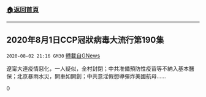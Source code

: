 ###  [:house:返回首頁](https://github.com/ourhimalayas/txt)
---

## 2020年8月1日CCP冠狀病毒大流行第190集
`2020-08-02 21:16 GM30` [轉載自GNews](https://gnews.org/zh-hant/283499/)

遼甯大連疫情惡化，一人疑似，全村封閉；中共准備預防性疫苗等不納入基本醫保；北京暴雨水災，開車如開創；中共意淫假想導彈炸美國航母……



0
